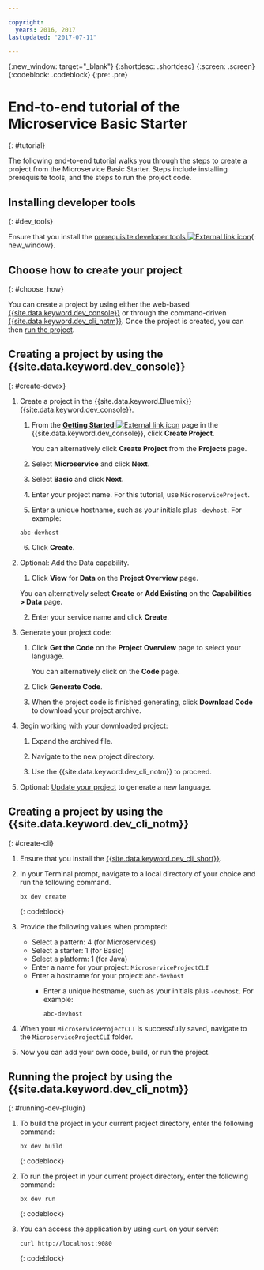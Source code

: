 ```yaml
---

copyright:
  years: 2016, 2017
lastupdated: "2017-07-11"

---
```

{:new_window: target="_blank"}
{:shortdesc: .shortdesc}
{:screen: .screen}
{:codeblock: .codeblock}
{:pre: .pre}

# End-to-end tutorial of the Microservice Basic Starter
{: #tutorial}

The following end-to-end tutorial walks you through the steps to create a project from the Microservice Basic Starter. Steps include installing prerequisite tools, and the steps to run the project code.


## Installing developer tools
{: #dev_tools}

Ensure that you install the [prerequisite developer tools ![External link icon](../icons/launch-glyph.svg "External link icon")](get_code.html#prereq-dev-tools){: new_window}.


## Choose how to create your project
{: #choose_how}

You can create a project by using either the web-based [{{site.data.keyword.dev_console}}](#create-devex) or through the command-driven [{{site.data.keyword.dev_cli_notm}}](#create-cli). Once the project is created, you can then [run the project](#running-dev-plugin).


## Creating a project by using the {{site.data.keyword.dev_console}}
{: #create-devex}

1. Create a project in the {{site.data.keyword.Bluemix}} {{site.data.keyword.dev_console}}.

	1. From the [**Getting Started** ![External link icon](../icons/launch-glyph.svg "External link icon")](https://console.ng.bluemix.net/developer/getting-started/) page in the {{site.data.keyword.dev_console}}, click **Create Project**.

		You can alternatively click **Create Project** from the **Projects** page.

	2. Select **Microservice** and click **Next**.

	3. Select **Basic** and click **Next**.

	4. Enter your project name. For this tutorial, use `MicroserviceProject`.   

	5. Enter a unique hostname, such as your initials plus `-devhost`. For example:
	
	 ```
	 abc-devhost
	 ```
	   
	6. Click **Create**.

2. Optional: Add the Data capability.

	1. Click **View** for **Data** on the **Project Overview** page.

      You can alternatively select **Create** or **Add Existing** on the **Capabilities > Data** page.

   2. Enter your service name and click **Create**.

3. Generate your project code:

	1. Click **Get the Code** on the **Project Overview** page to select your language.
   
		You can alternatively click on the **Code** page.
      
	2. Click **Generate Code**.
   
	3. When the project code is finished generating, click **Download Code** to download your project archive.

4. Begin working with your downloaded project:

	1. Expand the archived file.
	
	2. Navigate to the new project directory.
	
	3. Use the {{site.data.keyword.dev_cli_notm}} to proceed.

5. Optional: [Update your project](project_overview_page.html#update_language) to generate a new language.


## Creating a project by using the {{site.data.keyword.dev_cli_notm}}
{: #create-cli}

1. Ensure that you install the [{{site.data.keyword.dev_cli_short}}](dev_cli.html).

2. In your Terminal prompt, navigate to a local directory of your choice and run the following command.
  
	```
	bx dev create
	```
	{: codeblock}

3. Provide the following values when prompted:

	* Select a pattern: 4 (for Microservices)
	* Select a starter: 1 (for Basic)
	* Select a platform: 1 (for Java)
	* Enter a name for your project: `MicroserviceProjectCLI`
	* Enter a hostname for your project: `abc-devhost`
	  * Enter a unique hostname, such as your initials plus `-devhost`. For example:
	
	     ```
	     abc-devhost
	     ```

4. When your `MicroserviceProjectCLI` is successfully saved, navigate to the `MicroserviceProjectCLI` folder.

5. Now you can add your own code, build, or run the project.
 
 
## Running the project by using the {{site.data.keyword.dev_cli_notm}}
{: #running-dev-plugin}

1. To build the project in your current project directory, enter the following command:

	```
	bx dev build
	```     
	{: codeblock}

2. To run the project in your current project directory, enter the following command:

	```
	bx dev run
	```
	{: codeblock}	

3. You can access the application by using `curl` on your server:

	```
	curl http://localhost:9080	
	```
	{: codeblock}
